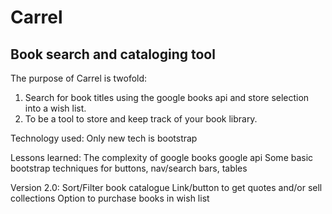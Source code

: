 # Carrel
## Book search and cataloging tool

The purpose of Carrel is twofold:
1. Search for book titles using the google books api and store selection into a wish list.
2. To be a tool to store and keep track of your book library.
















Technology used:
Only new tech is bootstrap

Lessons learned:
The complexity of google books google api
Some basic bootstrap techniques for buttons, nav/search bars, tables

Version 2.0:
Sort/Filter book catalogue
Link/button to get quotes and/or sell collections
Option to purchase books in wish list
